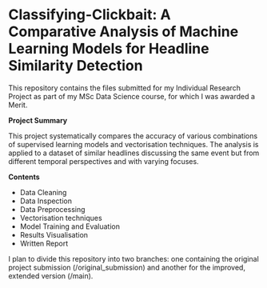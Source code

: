 # Classifying-Clickbait: A Comparative Analysis of Machine Learning Models for Headline Similarity Detection
This repository contains the files submitted for my Individual Research Project as part of my MSc Data Science course, for which I was awarded a Merit.

**Project Summary**

This project systematically compares the accuracy of various combinations of supervised learning models and vectorisation techniques. The analysis is applied to a dataset of similar headlines discussing the same event but from different temporal perspectives and with varying focuses. 

**Contents**

  * Data Cleaning
  * Data Inspection
  * Data Preprocessing
  * Vectorisation techniques
  * Model Training and Evaluation
  * Results Visualisation
  * Written Report

I plan to divide this repository into two branches: one containing the original project submission (/original_submission) and another for the improved, extended version (/main).
